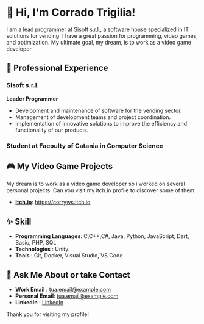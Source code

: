 <!--
**corryws/corryws** is a ✨ _special_ ✨ repository because its `README.md` (this file) appears on your GitHub profile.

Here are some ideas to get you started:

- 🔭 I’m currently working on ...
- 🌱 I’m currently learning ...
- 👯 I’m looking to collaborate on ...
- 🤔 I’m looking for help with ...
- 😄 Pronouns: ...
- ⚡ Fun fact: ...
-->

# 👋 Hi, I'm Corrado Trigilia!

I am a lead programmer at Sisoft s.r.l., a software house specialized in IT solutions for vending.
I have a great passion for programming, video games, and optimization. My ultimate goal, my dream,
is to work as a video game developer.

## 💼 Professional Experience

### Sisoft s.r.l.
**Leader Programmer**
- Development and maintenance of software for the vending sector.
- Management of development teams and project coordination.
- Implementation of innovative solutions to improve the efficiency and functionality of our products.

### Student at Facoulty of Catania in Computer Science

## 🎮 My Video Game Projects

My dream is to work as a video game developer so i worked on several personal projects.
Can you visit my itch.io profile to discover some of them:

- **[Itch.io](https://corryws.itch.io)**: https://corryws.itch.io

## ✨ Skill

- **Programming Languages**: C,C++,C#, Java, Python, JavaScript, Dart, Basic, PHP, SQL
- **Technologies**         : Unity
- **Tools**                : Git, Docker, Visual Studio, VS Code

## 💬 Ask Me About or take Contact 

- **Work Email**    : [tua.email@example.com](mailto:c.trigilia@sisoftsrl.it)
- **Personal Email**: [tua.email@example.com](mailto:corradotrigilia97@gmail.com)
- **LinkedIn**      : [LinkedIn](https://www.linkedin.com/in/corrado-trigilia-194b7a180/)

Thank you for visiting my profile!
